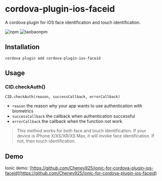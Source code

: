 # cordova-plugin-ios-faceid
A cordova plugin for iOS face identification and touch identification.

![npm](https://img.shields.io/npm/v/cordova-plugin-ios-faceid.svg)
![taobaonpm](https://npm.taobao.org/badge/v/cordova-plugin-ios-faceid.svg)

## Installation
`cordova plugin add cordova-plugin-ios-faceid`

## Usage
### CID.checkAuth()
`CID.checkAuth(reason, successCallback, errorCallback)`

* `reason` the reason why your app wants to use authentication with biometrics
* `successCallback` the callback when authentication successful
* `errorCallback` the callback when the function not work

> This method works for both face and touch identification. If your device is iPhone X/XS/XR/XS Max, it will invoke face identification. If not, then touch identification.

## Demo
Ionic demo: [https://github.com/Cheney925/ionic-for-cordova-plugin-ios-faceid](https://github.com/Cheney925/ionic-for-cordova-plugin-ios-faceid)


